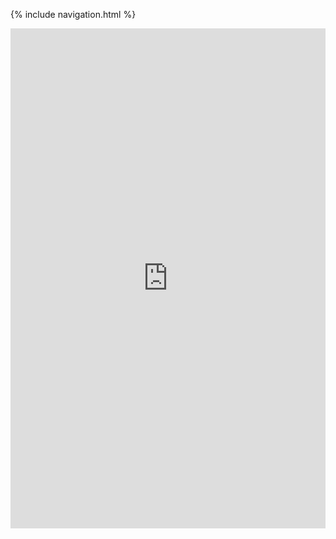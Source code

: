 {% include navigation.html %}

<iframe frameborder="0" width="100%" height="800px" src="https://replit.com/@KianKishimoto/uhpacheegithubio">
